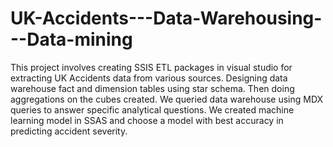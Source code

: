# UK-Accidents---Data-Warehousing---Data-mining

This project involves creating SSIS ETL packages in visual studio for extracting UK Accidents data from various sources. Designing data warehouse fact and dimension tables using star schema. Then doing aggregations on the cubes created. We queried data warehouse using MDX queries to answer specific analytical questions. We created machine learning model in SSAS and choose a model with best accuracy in predicting accident severity.
